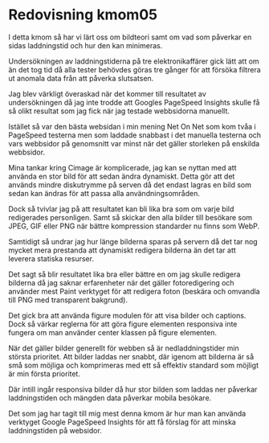 ---
---
# Redovisning kmom05

I detta kmom så har vi lärt oss om bildteori samt om vad som påverkar en sidas laddningstid och hur den kan minimeras.

Undersökningen av laddningstiderna på tre elektronikaffärer gick lätt att om än det tog tid då alla tester behövdes göras tre gånger för att försöka filtrera ut anomala data från att påverka slutsatsen.

Jag blev värkligt överaskad när det kommer till resultatet av undersökningen då jag inte trodde att Googles PageSpeed Insights skulle få så olikt resultat som jag fick när jag testade webbsidorna manuellt.

Istället så var den bästa websidan i min mening Net On Net som kom tvåa i PageSpeed testerna men som laddade snabbast i det manuella testerna och vars webbsidor på genomsnitt var minst när det gäller storleken på enskilda webbsidor.

Mina tankar kring Cimage är komplicerade, jag kan se nyttan med att använda en stor bild för att sedan ändra dynamiskt. Detta gör att det används mindre diskutrymme på serven då det endast lagras en bild som sedan kan ändras för att passa alla användningsområden.

Dock så tvivlar jag på att resultatet kan bli lika bra som om varje bild redigerades personligen.
Samt så skickar den alla bilder till besökare som JPEG, GIF eller PNG när bättre kompression standarder nu finns som WebP.

Samtidigt så undrar jag hur länge bilderna sparas på servern då det tar nog mycket mera prestanda att dynamiskt redigera bilderna än det tar att leverera statiska resurser.

Det sagt så blir resultatet lika bra eller bättre en om jag skulle redigera bilderna då jag saknar erfarenheter när det gäller fotoredigering och använder mest Paint verktyget för att redigera foton (beskära och omvandla till PNG med transparent bakgrund).

Det gick bra att använda figure modulen för att visa bilder och captions.
Dock så värkar reglerna för att göra figure elementen responsiva inte fungera om man använder center klassen på figure elementen.

När det gäller bilder generellt för webben så är nedladdningstider min största prioritet.
Att bilder laddas ner snabbt, där igenom att bilderna är så små som möjliga och komprimeras med ett så effektiv standard som möjligt är min första prioritet.

Där intill ingår responsiva bilder då hur stor bilden som laddas ner påverkar laddningstiden och mängden data påverkar mobila besökare.

Det som jag har tagit till mig mest denna kmom är hur man kan använda verktyget Google PageSpeed Insights för att få förslag för att minska laddningstiden på websidor.
